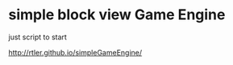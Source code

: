 simple block view Game Engine
=============

just script to start

http://rtler.github.io/simpleGameEngine/
